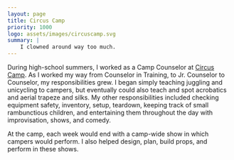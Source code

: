 ```yaml
---
layout: page
title: Circus Camp
priority: 1000
logo: assets/images/circuscamp.svg
summary: |
    I clowned around way too much.
---
```


During high-school summers, I worked as a Camp Counselor at [Circus
Camp](http://www.circuscamp.org/). As I worked my way from Counselor in
Training, to Jr. Counselor to Counselor, my responsibilities grew. I began
simply teaching juggling and unicycling to campers, but eventually could also
teach and spot acrobatics and aerial trapeze and silks. My other
responsibilities included checking equipment safety, inventory, setup, teardown,
keeping track of small rambunctious children, and entertaining them throughout
the day with improvisation, shows, and comedy.

At the camp, each week would end with a camp-wide show in which campers would
perform. I also helped design, plan, build props, and perform in these shows.
